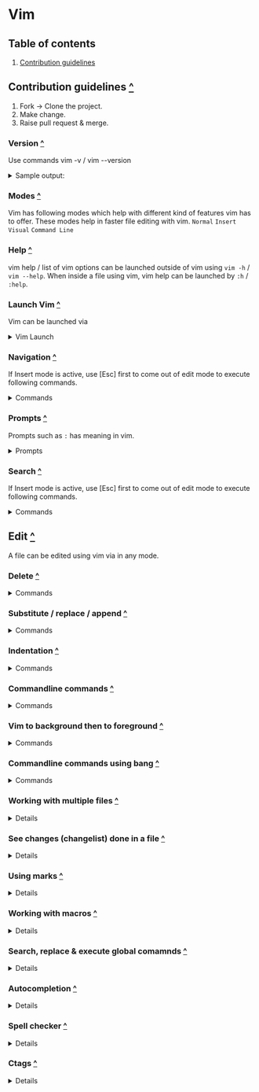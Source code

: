 # Vim

<a id="toc"></a>
## Table of contents

1. [Contribution guidelines](#contri_guidelines)

<a id="contri_guidelines"></a>
## Contribution guidelines [^](#toc)

1. Fork -> Clone the project.
2. Make change.
3. Raise pull request & merge.

<a id="version"></a>
### Version [^](#toc)
Use commands vim -v / vim --version
<details>
    <summary>Sample output: </summary>

```text
vim -v

    VIM - Vi Improved                                                     
    version 8.1.2269
    by Bram Moolenaar et al.
    .
    .
    . 
use :q! to close the vim window

vim --version

    VIM - Vi IMproved 8.1 (2018 May 18, compiled Nov 08 2021 14:21:34)
    Included patches: 1-2269
    Modified by team+vim@tracker.debian.org
    .
    .
    .

```

</details>

<a id="modes"></a>
### Modes [^](#toc)
Vim has following modes which help with different kind of features vim has to offer.
These modes help in faster file editing with vim.
`Normal` `Insert` `Visual` `Command Line`

<a id="help"></a>
### Help [^](#toc)
vim help / list of vim options can be launched outside of vim using `vim -h` / `vim --help`. When inside a file using vim, vim help can be launched by `:h` / `:help`.

<a id="launch"></a>
### Launch Vim [^](#toc)
Vim can be launched via
<details>
<summary>Vim Launch </summary>

```text
vim <file_name>
vim <files>  // In case operating with multiple files
vim -u NONE -N <file_name> // Use this command not to souce any vim customization due to vimrc. -u NONE : Not to use vim rc & -N avoid vim falling back to vi compatible mode.
```
</details>

<a id="navigation"></a>
### Navigation [^](#toc)
If Insert mode is active, use [Esc] first to come out of edit mode to execute following commands.
<details>
<summary>Commands </summary>

```text
Line numbers can be shown for each line using `:set nu`.
Go to a line using `:<line_number>`
Go to starting of file `gg`, end of file `Shift + g`.
Starting of line `0`, end of line `$`.
Move forward by a word `w`, backward by a word `b`
Move forward by a character `l`, backward by a char `h`, downward by a char `j`, upward by a char `k`

Few shortcuts below

        `j`   Down one real line
        `gj`  Down one display line
        `k`   Up one real line
        `gk`  Up one display line
        `0`   To first character of real line
        `g0`  To first character of display line
        `^`   To first nonblank character of real line
        `g^`  To first nonblank character of display line
        `$`   To end of real line
        `g$`  To end of display line
        `w`   Forward to start of next word
        `b`   Backward to start of current/previous word
        `e`   Forward to end of current/next word
        `%`   Jump between opening and closing sets of parentheses
        ``    Position before the last jump within current file
        `.    Location of last change

```
</details>

<a id="prompt"></a>
### Prompts [^](#toc)
Prompts such as `:` has meaning in vim.
<details>
<summary>Prompts </summary>

```text
`$` Enter command line in external shell
`:` Activate execute mode and execute command inside vim
`/` Forward search
`?` Bacward search

```
</details>

<a id="search"></a>
### Search [^](#toc)
If Insert mode is active, use [Esc] first to come out of edit mode to execute following commands.
<details>
<summary>Commands </summary>

```text
Search a character 
    Forward `Type f followed by character i.e. f[char]`
    Backward `Use F instead of f above`
    To repeat search action of above commands use 
        repeat search forward `;`
        repeat search backward `,`
Search a word 
    Forward use `*` when over a word
        repeat search forward `n`
        repeat search backward `N`
Search character / word / regular expression:
    forward `/[expression]`
    backward `?[backward]`
Use grep command:
    `:grep <grep options> "<expression>" *`  // * means search entire file. Quotes on expression is optional.

```
</details>

<a id="edit"></a>
## Edit [^](#toc)
A file can be edited using vim via in any mode.

<a id="delete"></a>
### Delete [^](#toc)
<details>
<summary>Commands </summary>

```text
Delete current character `x`
Word delete
    Single word `dw`
    Multiple words `d[count]w` / `[cound]dw` e.g. `d5w` / `5dw`
    Delete backwards `db`
Line delete `dd`
Use `.` to repeat last action more than one time e.g. `.` after `d2w` will keep deleting 2 words.

```
</details>

<a id="substitute"></a>
### Substitute / replace / append [^](#toc)
<details>
<summary>Commands </summary>

```text
Modes: `normal`, `visual`
Move to the character and then type for
    Substitute 
        `s`  // This will delete the character on the cursor and open the 
    `Insert` mode of vim
        `S` // This will delete the entire line and open the `Insert` mode
    Append 
        `a` // This will move the cursor to the next character and open the `Insert` mode of vim
        `A` // This will move the cursor to the end of line and open the `Insert` mode
    Change 
        `cw` / `c3w` // This will delete the number of words and open vim in `Insert` mode
        `c0` // Change from the word to the begining of the line
        `c$` // Change from the word to the end of the line
    Insert
        `i` // In normal mode pressing key `i` will open the `insert mode`
    Replace
        `r` // In normal mode pressing key `r` followed by character will cause the character under cursor to get replaced with new character. In visual mode pressing `r` key followed by character will cause the entire selected text to be replaced with new character

//------- Interesting combinations ---------//
1. Use `A` to move to end of line, append any character say `.` / `:`, use movement keys j, h and use `.` command to repeat action.
2. Use `f[char]` to search for a character, substitute char by `s[chars]`, perform futher forward / backward search using `;` / `,` and use command `.` to repeat substitution.

```
</details>

<a id="indentation"></a>
### Indentation [^](#toc)
<details>
<summary>Commands </summary>

```text
Modes: `normal`, `visual`
Move the cursor to the required position and do 
    right indentation `>` / `[n]>` followed by enter key press. Operation can be repeated with `.`
    left indentation `<` / `[n]<` followed by enter key press. Operation can be repeated with `.`

```
</details>

<a id="commandline_commands"></a>
### Commandline commands [^](#toc)
<details>
<summary>Commands </summary>

```text
Enter: enter by using `:`
Go to line `:[n]` `:1` `:$` where n is line number, 1 for the first line $ for the last line
Print line content 
                    `:[n]p` where n is line number, just `:p` to print content of current line
                    `[a,b]p` to print content between line number a, b
                    `.,2p` . stands for current line, $ stands for last line
                    `%p`   % stands for all lines
                    `:/<html>/,/<\/html>/p` pattern print between <html> & </html>
                    `:/<html>/+1,/<\/html>/-1p` +1 line from `from` pattern to -1 `to` pattern
Delete line content 
                    all of above commands can be used, just replace `p` with `d`
Execute any normal command
                    `:normal [normal mode command]` e.g. `:normal A;` will append ; to end for current line
                    `:%normal A;` add ; to end of all lines
                    `1,4normal A;` will put ; to end for first 4 lines as specified by range
Loop through executed command line commands / go through command history
                    In command line mode use up / down arrow keys
                    use `q:` this will open history of commands executed in command line mode
Loop through all commands / options in comamndline mode
                    after typing few letters use [tab] for looping though options 1 by 1 / use [ctrl+d] to see list of options
Combine multiple commands
                    execute multiple commands in one go using | operator after one command e.g. ` command 1 | command 2 | command 3`
                    Commands from history can be combined together by using `q:` go the first command then use `A | ` and then paste another command from history

```
</details>

<a id="vim_background_foreground"></a>
### Vim to background then to foreground [^](#toc)
<details>
<summary>Commands </summary>

```text
Send to background `ctrl+z`
Bring to foreground `type fg on shell`

```
</details>

<a id="commandline_command_bang"></a>
### Commandline commands using bang [^](#toc)
<details>
<summary>Commands </summary>

```text
Enter: enter by using `:`
Execute command on shell from inside vim
                `:! <command>`  \\ this will cause the command to execute on shell, leaving the vim. Press `enter` do `ctrl+c` / type `exit` to go back to vim
Excute command on content of file using external command
                `:<range>!<command>`  \\ e.g. command `:1,$!sort -t',' -k2` will cause sorting of content in vim on second content after separator `,`

```
</details>

<a id="working_with_multiple_files"></a>
### Working with multiple files [^](#toc)
<details>
<summary>Details </summary>

```text
Open multiple files at a time with vim using `vi <files>`.

List all files
                `:ls` \ `:args`
navigate between files
                `:bnext`, `:bprevious`,`:bfirst`,`:blast` and other commands. Press `tab` after `:b` for autocompletion.
Creating multiple windows
                Horizontal split: `<C-w>s`  \\ type `ctrl+w` then followed by `s` for horizontal split. Current file will be split.
                Vertical split: `<C-w>v`  \\ type `ctrl+w` then followed by `v` for vertical split. Current file will be split.
                Cyle between open windows:     \\ `<c-w>w`
                Load new file: `:split <file>`, `vsplit <file>`  \\ load file in horizontal \ vertical window.
                Close:  `:close`
                Leave open current file and close others:   `:only`
Working with tabbed windows
                Load new file in tab:   `:tabedit <file>`, close tab  `:tabclose`, close all tab excep the current one `:tabonly`
                Navigate to a tab: {n}gt, where n is number
                Move a tab to a position:   `:tabmove {N}`
                
```
</details>

<a id="see_changes"></a>
### See changes (changelist) done in a file [^](#toc)
<details>
<summary>Details </summary>

```text
            `:changes`      \\ show list of changes done, use `g;` & `g,` to move forward / backward
                
```
</details>

<a id="using_marks"></a>
### Using marks [^](#toc)
<details>
<summary>Details </summary>

```text
        `ma` 	    set mark `a` at current cursor location. Lowercase letters create marks that are local to a buffer, whereas uppercase letters create global marks (can be used to navigate between files). You can set up to twenty-six global marks
        `'a` 	    jump to line of mark a (first non-blank character in line)
        ``a` 	    jump to position (line and column) of mark a
        `d'a` 	    delete from current line to line of mark a
        `d`a` 	    delete from current cursor position to position of mark a
        `c'a` 	    change text from current line to line of mark a
        `y`a` 	    yank text to unnamed buffer from cursor to position of mark a
        `:marks` 	list all the current marks 
                
```
</details>

<a id="working_with_macros"></a>
### Working with macros [^](#toc)
<details>
<summary>Details </summary>

Create macro using sequence of steps and repeat.
```text
    How to use:
            The q key acts both as the “record” button and the “stop” button. Begin recording keystrokes by typing q{register}, giving the address of the register where to save the macro.
            Inspect the content of register as
    Inspect macro:
            `:reg {register}`
    How to apply:
            Go to the line where you would like to apply macro and use 
                `@{register}`  // apply the macro once
                `[number]@{register}`   // apply macro n number of times
    How to edit existing macro:
            When you have a document open, press `Shift+G` to go to end of document and 
            use `:put {register}`, this will paste the content of macro after the current line in doc.
            Edit macro. To save the content of macro use command `"add`
                
```
</details>

<a id="search_replace_execute_global_commands"></a>
### Search, replace & execute global comamnds [^](#toc)
<details>
<summary>Details </summary>

```text
Search:
    set ignore case:
            Set ignore case globally. `:set ignorecase`
            `\c` causes the search pattern to ignore case, `\C` item forces case sensitivity.
    python / perl like regex:
            Use \v before pattern e.g.
            /\v#([0-9a-fA-F]{6}|[0-9a-fA-F]{3})     // Matches color pattern
                                                        body { color: #3c3c3c; }
                                                        a { color: #0000EE; }
                                                        strong { color: #000; }
            Different between normal regex (POSIX) vs using `/v` on vim:

            #\([0-9a-fA-F]\{6}\|[0-9a-fA-F]\{3}\)   // normal
            \v#([0-9a-fA-F]{6}|[0-9a-fA-F]{3})      // equivalent of above using `\v`
            :g/TODO/yank A      // search each line which have TODO and append the result to register `a`
                                :reg a
                                ❮ "a // TODO: Cache this regexp for certain depths.
                                // TODO: No matching end code found - warn!
Substitution:
        :[range]s[ubstitute]/{pattern}/{string}/[flags]

        :%s/<search pattern>/<replace text>/g    // Global edit:  E.g. :%s/\v'(([^']|'\w)+)'/“\1”/g  ,  `%` help with vertical axis, `g` helps with horizontal axis
        :%s/<search pattern>/<replace text>     // First match, single line edit
        :%s/content/copy/gc     // The c flag causes Vim to show us each match and ask “Replace with copy?”. Use `y` to perform the change or `n` to skip it.

        E.gs.

        :%s/\n/,        //  joins every line of a file by replacing newlines with commas
        :%s//<C-r>0/g   //  use the content of register `0` for substitution. Similarly content of register can work for search pattern as well
        /\v\<\/?h\zs\d     // The `\zs` allows to zoom in on part of the match. `h\zs\d` would match the letter h followed
                            by any digit (e.g. h1, h2). The placement of \`zs` indicates that the h itself would be excluded from the match
        Creating dictionary in vim:
                            :let swapper={"up":"down","down":"up"}
                            :echo swapper["up"]
                            ❮ down
                            :echo swapper["down"]
                            ❮ up
Execute global commands:
        :g/{pattern}/[cmd]
        :g/{pattern}/[range][cmd]
```
</details>


<a id="autocompletion"></a>
### Autocompletion [^](#toc)
<details>
<summary>Details </summary>

Autocompletion can be triggered in insert mode.
```text

Commands:
            <C-n> Generic keywords      // <C-n> : next, <C-p> : previous
            <C-x><C-n> Current buffer keywords
            <C-x><C-i> Included file keywords
            <C-x><C-]> tags file keywords
            <C-x><C-k> Dictionary lookup
            <C-x><C-l> Whole line completion
            <C-x><C-f> Filename completion
            <C-x><C-o> Omni-completion
```
</details>

<a id="spell_checker"></a>
### Spell checker [^](#toc)
<details>
<summary>Details </summary>

Find and correct spelling mistakes.
```text

Commands:
            `:set spell`        // Highlight a word mispelled
            `:set nospell`      // Disable spell check
            `:set spelllang=en_us`  // Set up regional language for spell check
            `]s`                // Jump to next spelling error
            `[s`                // Jump to previous spelling error
            `z=`                // Suggest corrections for current word
            `1z=`               // Fix the word with suggestion
            `zg`                // Add current word to spell file
            `zw`                // Remove current word from spell file
            `zug`               // Revert zg or zw command for current word
```
</details>

<a id="ctags"></a>
### Ctags [^](#toc)
<details>
<summary>Details </summary>

ctags is an external program that scans through a codebase and generates an index of keywords. This allows us to navigate around a codebase by quickly jumping to definitions of functions and classes. Output from ctags can be used to generate a word list for autocompletion.
```text

Commands:
            `Ctrl + ]`	        // Go to definition
            `Ctrl + T`	        // Jump back from the definition
            `Ctrl + W Ctrl + ]`	// Open the definition in a horizontal split
            `:ts <tag_name>`	// List the tags that match <tag_name>
            `:tn`	            // Jump to the next matching tag
            `:tp`	            // Jump to the previous matching tag
```
</details>